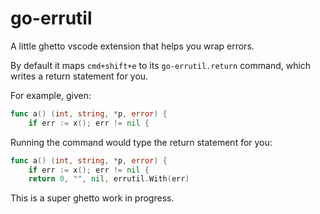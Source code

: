 # go-errutil

A little ghetto vscode extension that helps you wrap errors.

By default it maps `cmd+shift+e` to its `go-errutil.return` command, which writes a return statement for you.

For example, given:

```go
func a() (int, string, *p, error) {
	if err := x(); err != nil {
```

Running the command would type the return statement for you:

```go
func a() (int, string, *p, error) {
	if err := x(); err != nil {
    return 0, "", nil, errutil.With(err)
```

This is a super ghetto work in progress.
